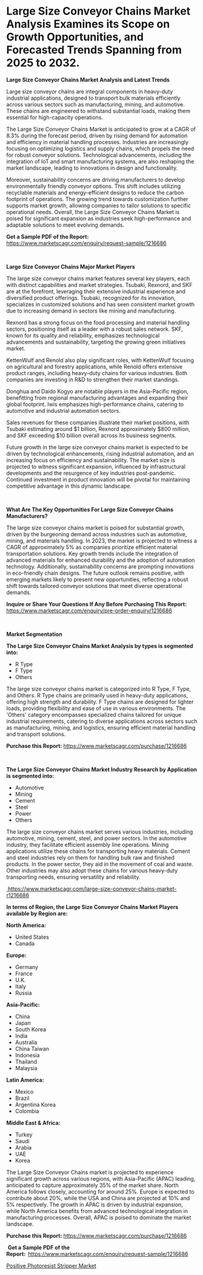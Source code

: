 <p><h1>Large Size Conveyor Chains Market Analysis Examines its Scope on Growth Opportunities, and Forecasted Trends Spanning from 2025 to 2032.</h1></p><p><strong>Large Size Conveyor Chains Market Analysis and Latest Trends</strong></p>
<p><p>Large size conveyor chains are integral components in heavy-duty industrial applications, designed to transport bulk materials efficiently across various sectors such as manufacturing, mining, and automotive. These chains are engineered to withstand substantial loads, making them essential for high-capacity operations.</p><p>The Large Size Conveyor Chains Market is anticipated to grow at a CAGR of 8.3% during the forecast period, driven by rising demand for automation and efficiency in material handling processes. Industries are increasingly focusing on optimizing logistics and supply chains, which propels the need for robust conveyor solutions. Technological advancements, including the integration of IoT and smart manufacturing systems, are also reshaping the market landscape, leading to innovations in design and functionality.</p><p>Moreover, sustainability concerns are driving manufacturers to develop environmentally friendly conveyor options. This shift includes utilizing recyclable materials and energy-efficient designs to reduce the carbon footprint of operations. The growing trend towards customization further supports market growth, allowing companies to tailor solutions to specific operational needs. Overall, the Large Size Conveyor Chains Market is poised for significant expansion as industries seek high-performance and adaptable solutions to meet evolving demands.</p></p>
<p><strong>Get a Sample PDF of the Report:&nbsp;</strong> <a href="https://www.marketscagr.com/enquiry/request-sample/1216686?utm_campaign=3078&utm_medium=2&utm_source=Github&utm_content=ia&utm_term=23032025&utm_id=large-size-conveyor-chains">https://www.marketscagr.com/enquiry/request-sample/1216686</a></p>
<p>&nbsp;</p>
<p><strong>Large Size Conveyor Chains Major Market Players</strong></p>
<p><p>The large size conveyor chains market features several key players, each with distinct capabilities and market strategies. Tsubaki, Rexnord, and SKF are at the forefront, leveraging their extensive industrial experience and diversified product offerings. Tsubaki, recognized for its innovation, specializes in customized solutions and has seen consistent market growth due to increasing demand in sectors like mining and manufacturing. </p><p>Rexnord has a strong focus on the food processing and material handling sectors, positioning itself as a leader with a robust sales network. SKF, known for its quality and reliability, emphasizes technological advancements and sustainability, targeting the growing green initiatives market.</p><p>KettenWulf and Renold also play significant roles, with KettenWulf focusing on agricultural and forestry applications, while Renold offers extensive product ranges, including heavy-duty chains for various industries. Both companies are investing in R&D to strengthen their market standings.</p><p>Donghua and Daido Kogyo are notable players in the Asia-Pacific region, benefitting from regional manufacturing advantages and expanding their global footprint. Iwis emphasizes high-performance chains, catering to automotive and industrial automation sectors.</p><p>Sales revenues for these companies illustrate their market positions, with Tsubaki estimating around $1 billion, Rexnord approximately $800 million, and SKF exceeding $10 billion overall across its business segments. </p><p>Future growth in the large size conveyor chains market is expected to be driven by technological enhancements, rising industrial automation, and an increasing focus on efficiency and sustainability. The market size is projected to witness significant expansion, influenced by infrastructural developments and the resurgence of key industries post-pandemic. Continued investment in product innovation will be pivotal for maintaining competitive advantage in this dynamic landscape.</p></p>
<p>&nbsp;</p>
<p><strong>What Are The Key Opportunities For Large Size Conveyor Chains Manufacturers?</strong></p>
<p><p>The large size conveyor chains market is poised for substantial growth, driven by the burgeoning demand across industries such as automotive, mining, and materials handling. In 2023, the market is projected to witness a CAGR of approximately 5% as companies prioritize efficient material transportation solutions. Key growth trends include the integration of advanced materials for enhanced durability and the adoption of automation technology. Additionally, sustainability concerns are prompting innovations in eco-friendly chain designs. The future outlook remains positive, with emerging markets likely to present new opportunities, reflecting a robust shift towards tailored conveyor solutions that meet diverse operational demands.</p></p>
<p><strong>Inquire or Share Your Questions If Any Before Purchasing This Report:</strong> <a href="https://www.marketscagr.com/enquiry/pre-order-enquiry/1216686?utm_campaign=3078&utm_medium=2&utm_source=Github&utm_content=ia&utm_term=23032025&utm_id=large-size-conveyor-chains">https://www.marketscagr.com/enquiry/pre-order-enquiry/1216686</a></p>
<p>&nbsp;</p>
<p><strong>Market Segmentation</strong></p>
<p><strong>The Large Size Conveyor Chains Market Analysis by types is segmented into:</strong></p>
<p><ul><li>R Type</li><li>F Type</li><li>Others</li></ul></p>
<p><p>The large size conveyor chains market is categorized into R Type, F Type, and Others. R Type chains are primarily used in heavy-duty applications, offering high strength and durability. F Type chains are designed for lighter loads, providing flexibility and ease of use in various environments. The 'Others' category encompasses specialized chains tailored for unique industrial requirements, catering to diverse applications across sectors such as manufacturing, mining, and logistics, ensuring efficient material handling and transport solutions.</p></p>
<p><strong>Purchase this Report:&nbsp;</strong><a href="https://www.marketscagr.com/purchase/1216686?utm_campaign=3078&utm_medium=2&utm_source=Github&utm_content=ia&utm_term=23032025&utm_id=large-size-conveyor-chains">https://www.marketscagr.com/purchase/1216686</a></p>
<p>&nbsp;</p>
<p><strong>The Large Size Conveyor Chains Market Industry Research by Application is segmented into:</strong></p>
<p><ul><li>Automotive</li><li>Mining</li><li>Cement</li><li>Steel</li><li>Power</li><li>Others</li></ul></p>
<p><p>The large size conveyor chains market serves various industries, including automotive, mining, cement, steel, and power sectors. In the automotive industry, they facilitate efficient assembly line operations. Mining applications utilize these chains for transporting heavy materials. Cement and steel industries rely on them for handling bulk raw and finished products. In the power sector, they aid in the movement of coal and waste. Other industries may also adopt these chains for various heavy-duty transporting needs, ensuring versatility and reliability.</p></p>
<p><a href="https://www.marketscagr.com/large-size-conveyor-chains-market-r1216686?utm_campaign=3078&utm_medium=2&utm_source=Github&utm_content=ia&utm_term=23032025&utm_id=large-size-conveyor-chains">&nbsp;https://www.marketscagr.com/large-size-conveyor-chains-market-r1216686</a></p>
<p><strong>In terms of Region, the Large Size Conveyor Chains Market Players available by Region are:</strong></p>
<p>
    <p> <strong> North America: </strong>
        <ul>
            <li>United States</li>
            <li>Canada</li>
        </ul>
        </p> 
    <p> <strong> Europe: </strong>
        <ul>
            <li>Germany</li>
            <li>France</li>
            <li>U.K.</li>
            <li>Italy</li>
            <li>Russia</li>
        </ul>
        </p> 
    <p> <strong> Asia-Pacific: </strong>
        <ul>
            <li>China</li>
            <li>Japan</li>
            <li>South Korea</li>
            <li>India</li>
            <li>Australia</li>
            <li>China Taiwan</li>
            <li>Indonesia</li>
            <li>Thailand</li>
            <li>Malaysia</li>
        </ul>
        </p> 
    <p> <strong> Latin America: </strong>
        <ul>
            <li>Mexico</li>
            <li>Brazil</li>
            <li>Argentina Korea</li>
            <li>Colombia</li>
        </ul>
        </p> 
    <p> <strong> Middle East & Africa: </strong>
        <ul>
            <li>Turkey</li>
            <li>Saudi</li>
            <li>Arabia</li>
            <li>UAE</li>
            <li>Korea</li>
        </ul>
    </p>
    </p>
<p><p>The Large Size Conveyor Chains market is projected to experience significant growth across various regions, with Asia-Pacific (APAC) leading, anticipated to capture approximately 35% of the market share. North America follows closely, accounting for around 25%. Europe is expected to contribute about 20%, while the USA and China are projected at 10% and 5% respectively. The growth in APAC is driven by industrial expansion, while North America benefits from advanced technological integration in manufacturing processes. Overall, APAC is poised to dominate the market landscape.</p></p>
<p><strong>Purchase this Report: </strong><a href="https://www.marketscagr.com/purchase/1216686?utm_campaign=3078&utm_medium=2&utm_source=Github&utm_content=ia&utm_term=23032025&utm_id=large-size-conveyor-chains">https://www.marketscagr.com/purchase/1216686</a></p>
<p>&nbsp;<strong>Get a Sample PDF of the Report:&nbsp;&nbsp;</strong><a href="https://www.marketscagr.com/enquiry/request-sample/1216686?utm_campaign=3078&utm_medium=2&utm_source=Github&utm_content=ia&utm_term=23032025&utm_id=large-size-conveyor-chains">https://www.marketscagr.com/enquiry/request-sample/1216686</a></p>
<p><strong></strong></p>
<p><p><a href="https://github.com/rosalinebhakta48/Market-Research-Report-List-1/blob/main/positive-photoresist-stripper-market.md?utm_campaign=3078&utm_medium=2&utm_source=Github&utm_content=ia&utm_term=23032025&utm_id=large-size-conveyor-chains">Positive Photoresist Stripper Market</a></p></p>